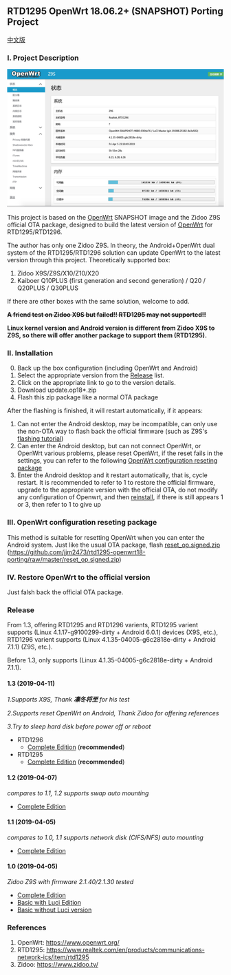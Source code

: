 ## RTD1295 OpenWrt 18.06.2+ (SNAPSHOT) Porting Project
[中文版](/README.MD)

### I. Project Description
![Screenshot](screenshot.jpg?raw=true)

This project is based on the [OpenWrt](https://www.openwrt.org/) SNAPSHOT image and the Zidoo Z9S official OTA package, designed to build the latest version of [OpenWrt](https://www.openwrt.org/) for RTD1295/RTD1296.

The author has only one Zidoo Z9S. In theory, the Android+OpenWrt dual system of the RTD1295/RTD1296 solution can update OpenWrt to the latest version through this project.
Theoretically supported box:
1. Zidoo X9S/Z9S/X10/Z10/X20
2. Kaiboer Q10PLUS (first generation and second generation) / Q20 / Q20PLUS / Q30PLUS

If there are other boxes with the same solution, welcome to add.

**~~A friend test on Zidoo X9S but failed!! RTD1295 may not supported!!~~**

**Linux kernel version and Android version is different from Zidoo X9S to Z9S, so there will offer another package to support them (RTD1295).**

### II. Installation
0. Back up the box configuration (including OpenWrt and Android)
1. Select the appropriate version from the [Release](#release) list.
2. Click on the appropriate link to go to the version details.
3. Download update.op18*.zip
4. Flash this zip package like a normal OTA package

After the flashing is finished, it will restart automatically, if it appears:
1. Can not enter the Android desktop, may be incompatible, can only use the non-OTA way to flash back the official firmware (such as Z9S's [flashing tutorial](https://www.zidoo.tv/Support/support_guide/guide_target/jYabok9%2Ba0beq7k9e%5Bld%5D3ulg%3D%3D.html))
2. Can enter the Android desktop, but can not connect OpenWrt, or OpenWrt various problems, please reset OpenWrt, if the reset fails in the settings, you can refer to the following [OpenWrt configuration reseting package](#iii-openwrt-configuration-reseting-package)
3. Enter the Android desktop and it restart automatically, that is, cycle restart. It is recommended to refer to 1 to restore the official firmware, upgrade to the appropriate version with the official OTA, do not modify any configuration of Openwrt, and then [reinstall](#ii-installation), if there is still appears 1 or 3, then refer to 1 to give up

### III. OpenWrt configuration reseting package
This method is suitable for resetting OpenWrt when you can enter the Android system. Just like the usual OTA package, flash [reset_op.signed.zip](https://github.com/jjm2473/rtd1295-openwrt18-porting/raw/master/reset_op.signed.zip) (https://github.com/jjm2473/rtd1295-openwrt18-porting/raw/master/reset_op.signed.zip)

### IV. Restore OpenWrt to the official version 
Just falsh back the official OTA package.

### Release

From 1.3, offering RTD1295 and RTD1296 varients, RTD1295 varient supports (Linux 4.1.17-g9100299-dirty + Android 6.0.1) devices (X9S, etc.), RTD1296 varient supports (Linux 4.1.35-04005-g6c2818e-dirty + Android 7.1.1) (Z9S, etc.).

Before 1.3, only supports (Linux 4.1.35-04005-g6c2818e-dirty + Android 7.1.1).

#### 1.3 (2019-04-11)
*1.Supports X9S, Thank **凛冬将至** for his test*

*2.Supports reset OpenWrt on Android, Thank Zidoo for offering references*

*3.Try to sleep hard disk before power off or reboot*

* RTD1296
    * [Complete Edition](https://github.com/jjm2473/rtd1295-openwrt18-porting/releases/tag/1.3_full) (**recommended**)
* RTD1295
    * [Complete Edition](https://github.com/jjm2473/rtd1295-openwrt18-porting/releases/tag/x9s_1.3_full) (**recommended**)


#### 1.2 (2019-04-07)
*compares to 1.1, 1.2 supports swap auto mounting*
* [Complete Edition](https://github.com/jjm2473/rtd1295-openwrt18-porting/releases/tag/1.2_full)

#### 1.1 (2019-04-05)
*compares to 1.0, 1.1 supports network disk (CIFS/NFS) auto mounting*
* [Complete Edition](https://github.com/jjm2473/rtd1295-openwrt18-porting/releases/tag/1.1_full)

#### 1.0 (2019-04-05)
*Zidoo Z9S with firmware 2.1.40/2.1.30 tested*
* [Complete Edition](https://github.com/jjm2473/rtd1295-openwrt18-porting/releases/tag/1.0_full)
* [Basic with Luci Edition](https://github.com/jjm2473/rtd1295-openwrt18-porting/releases/tag/1.0_luci)
* [Basic without Luci version](https://github.com/jjm2473/rtd1295-openwrt18-porting/releases/tag/1.0_no_luci)


### References
1. OpenWrt: https://www.openwrt.org/
2. RTD1295: https://www.realtek.com/en/products/communications-network-ics/item/rtd1295
3. Zidoo: https://www.zidoo.tv/